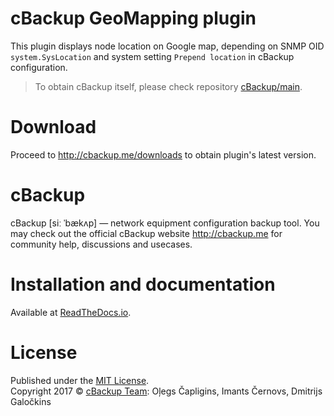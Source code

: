# cBackup GeoMapping plugin
This plugin displays node location on Google map, depending on SNMP OID `system.SysLocation` and system setting `Prepend location` in cBackup configuration.

> To obtain cBackup itself, please check repository [cBackup/main](https://github.com/cBackup/main).

# Download

Proceed to <http://cbackup.me/downloads> to obtain plugin's latest version. 

# cBackup

cBackup [siː ˈbækʌp] — network equipment configuration backup tool. You may check out the official cBackup website <http://cbackup.me> for community help, discussions and usecases.  

# Installation and documentation

Available at [ReadTheDocs.io](http://cbackup.readthedocs.io/en/latest/administrators-guide/plugins/geolocation/).

# License

Published under the [MIT License](LICENSE).<br>
Copyright 2017 © [cBackup Team](http://cbackup.me): Oļegs Čapligins, Imants Černovs, Dmitrijs Galočkins  
